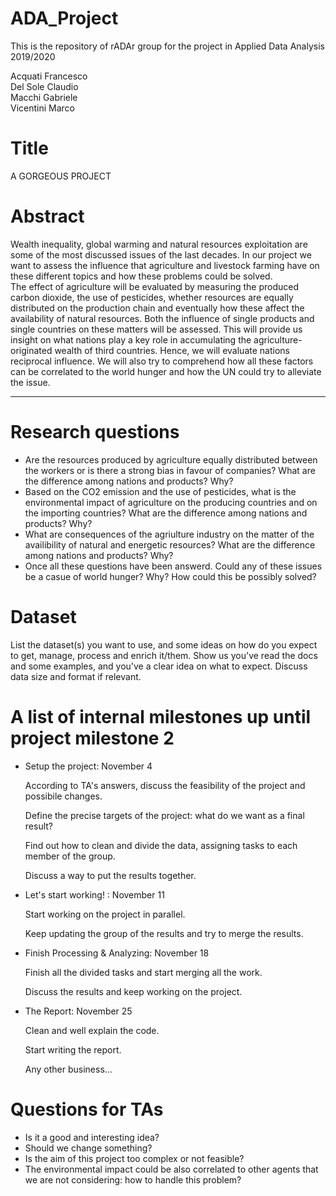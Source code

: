 # ADA_Project
This is the repository of rADAr group for the project in Applied Data Analysis 2019/2020

Acquati Francesco  
Del Sole Claudio  
Macchi Gabriele  
Vicentini Marco  

# Title
A GORGEOUS PROJECT

# Abstract
Wealth inequality, global warming and natural resources exploitation are some of the most discussed issues of the last decades. In our project we want to assess the influence that agriculture and livestock farming have on these different topics and how these problems could be solved.  
The effect of agriculture will be evaluated by measuring the produced carbon dioxide, the use of pesticides, whether resources are equally distributed on the production chain and eventually how these affect the availability of natural resources. Both the influence of single products and single countries on these matters will be assessed. This will provide us insight on what nations play a key role in accumulating the agriculture-originated wealth of third countries. Hence, we will evaluate nations reciprocal influence. We will also try to comprehend how all these factors can be correlated to the world hunger and how the UN could try to alleviate the issue.


---

# Research questions
- Are the resources produced by agriculture equally distributed between the workers or is there a strong bias in favour of companies? What are the difference among nations and products? Why?
- Based on the CO2 emission and the use of pesticides, what is the environmental impact of agriculture on the producing countries and on the importing countries? What are the difference among nations and products? Why?
- What are consequences of the agriulture industry on the matter of the availibility of natural and energetic resources? What are the difference among nations and products? Why?
- Once all these questions have been answerd. Could any of these issues be a casue of world hunger? Why? How could this be possibly solved?



# Dataset
List the dataset(s) you want to use, and some ideas on how do you expect to get, manage, process and enrich it/them. Show us you've read the docs and some examples, and you've a clear idea on what to expect. Discuss data size and format if relevant.

# A list of internal milestones up until project milestone 2
- Setup the project: November 4

    According to TA's answers, discuss the feasibility of the project and possibile changes.
    
    Define the precise targets of the project: what do we want as a final result?

    Find out how to clean and divide the data, assigning tasks to each member of the group.

    Discuss a way to put the results together.

- Let's start working! : November 11

    Start working on the project in parallel.

    Keep updating the group of the results and try to merge the results.

- Finish Processing & Analyzing: November 18

    Finish all the divided tasks and start merging all the work.
    
    Discuss the results and keep working on the project.


- The Report: November 25

    Clean and well explain the code.
    
    Start writing the report.
    
    Any other business...
    
# Questions for TAs
- Is it a good and interesting idea?
- Should we change something?
- Is the aim of this project too complex or not feasible?
- The environmental impact could be also correlated to other agents that we are not considering: how to handle this problem?
